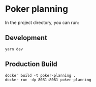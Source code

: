 # Poker planning

In the project directory, you can run:

## Development
```
yarn dev
```
## Production Build
```
docker build -t poker-planning .
docker run -dp 8081:8081 poker-planning
```


